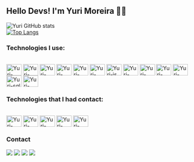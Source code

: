 ## Hello Devs! I'm Yuri Moreira 👋👋

  ![Yuri GitHub stats](https://github-readme-stats.vercel.app/api?username=yuriclmoreira&show_icons=true&theme=tokyonight)
  <br/>
[![Top Langs](https://github-readme-stats.vercel.app/api/top-langs/?username=yuriclmoreira&layout=compact&theme=tokyonight)](https://github.com/anuraghazra/github-readme-stats)
<br />
### Technologies I use:  
  <div style="display: inline_block"><br>
  <img align="center" alt="Yuri-react" height="30" width="40" src="https://cdn.jsdelivr.net/gh/devicons/devicon/icons/react/react-original-wordmark.svg"> 
  <img align="center" alt="Yuri-bootstrap" height="30" width="40" src="https://cdn.jsdelivr.net/gh/devicons/devicon/icons/bootstrap/bootstrap-original-wordmark.svg">
  <img align="center" alt="Yuri-tailwindcss" height="30" width="40" src="https://cdn.jsdelivr.net/gh/devicons/devicon/icons/tailwindcss/tailwindcss-plain.svg" />
  <img align="center" alt="Yuri-sass" height="30" width="40" src="https://cdn.jsdelivr.net/gh/devicons/devicon/icons/sass/sass-original.svg" />
  <img align="center" alt="Yuri-html" height="30" width="40" src="https://cdn.jsdelivr.net/gh/devicons/devicon/icons/html5/html5-plain-wordmark.svg">
  <img align="center" alt="Yuri-css" height="30" width="40" src="https://cdn.jsdelivr.net/gh/devicons/devicon/icons/css3/css3-plain-wordmark.svg">  
  <img align="center" alt="Yuri-js" height="30" width="40" src="https://cdn.jsdelivr.net/gh/devicons/devicon/icons/javascript/javascript-original.svg"> 
  <img align="center" alt="Yuri-nodejs"height="30" width="40" src="https://cdn.jsdelivr.net/gh/devicons/devicon/icons/nodejs/nodejs-plain-wordmark.svg" />
  <img align="center" alt="Yuri-mongodb" height="30" width="40" src="https://cdn.jsdelivr.net/gh/devicons/devicon/icons/mongodb/mongodb-plain-wordmark.svg" />
   <img align="center" alt="Yuri-jquery" height="30" width="40" src="https://cdn.jsdelivr.net/gh/devicons/devicon/icons/jquery/jquery-plain-wordmark.svg"  />
  <img align="center" alt="Yuri-c++" height="30" width="40" src="https://cdn.jsdelivr.net/gh/devicons/devicon/icons/cplusplus/cplusplus-original.svg">
  <img align="center" alt="Yuri-sql" height="30" width="40" src="https://cdn.jsdelivr.net/gh/devicons/devicon/icons/mysql/mysql-original-wordmark.svg">          
  <img align="center" alt="Yuri-php" height="30" width="40" src="https://cdn.jsdelivr.net/gh/devicons/devicon/icons/php/php-original.svg">     



### Technologies that I had contact:
<div style='display: inline_block'><br />
 
  <img align="center" alt="Yuri-jquery" height="30" width="40" src="https://cdn.jsdelivr.net/gh/devicons/devicon/icons/jquery/jquery-plain-wordmark.svg"  />
  <img  align="center" alt="Yuri-denojs" height="30" width="40" src="https://cdn.jsdelivr.net/gh/devicons/devicon/icons/denojs/denojs-original-wordmark.svg" />
  <img  align="center" alt="Yuri-swift" height="30" width="40" src="https://cdn.jsdelivr.net/gh/devicons/devicon/icons/swift/swift-original.svg" />
  <img  align="center" alt="Yuri-python" height="30" width="40" src="https://cdn.jsdelivr.net/gh/devicons/devicon/icons/python/python-original-wordmark.svg" />
  <img  align="center" alt="Yuri-jupyter" height="30" width="40" src="https://cdn.jsdelivr.net/gh/devicons/devicon/icons/jupyter/jupyter-original-wordmark.svg" />

  
</div>

### Contact
  <div> 
  <a href="https://wa.me/5532984060604?text=" target="_blank"><img src="https://img.shields.io/badge/WhatsApp-25D366?style=for-the-badge&logo=whatsapp&logoColor=white" target="_blank"></a>
  <a href="https://www.instagram.com/yurimoreirac/" target="_blank"><img src="https://img.shields.io/badge/-Instagram-%23E4405F?style=for-the-badge&logo=instagram&logoColor=white" target="_blank"></a>
 <a href = "mailto:yuriclmoreira@terra.com.br"><img src="https://img.shields.io/badge/-Gmail-%23333?style=for-the-badge&logo=gmail&logoColor=white" target="_blank"></a>
  <a href="https://www.linkedin.com/in/yuri-clemente-233047137/" target="_blank"><img src="https://img.shields.io/badge/-LinkedIn-%230077B5?style=for-the-badge&logo=linkedin&logoColor=white" target="_blank"></a> 
 
  
 
</div>
